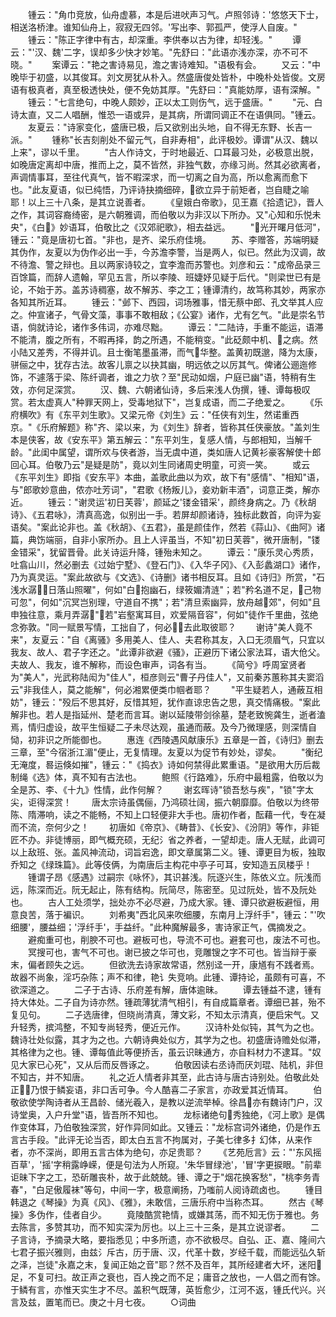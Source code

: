 <!-- { "loadSidebar": true } -->
　　锺云："角巾竞放，仙舟虚慕，本是后进吠声习气。卢照邻诗：'悠悠天下士，相送洛桥津。谁知仙舟上，寂寂无四邻。'写出李、郭孤严，使浮人自废。"
　　锺云："陈正字律中有古，却深重。李供奉以古为律，却轻浅。"
　　谭云："'汉、魏'二字，误却多少快才妙笔。"先舒曰："此语亦浅亦深，亦不可不晓。"
　　案谭云："艳之害诗易见，澹之害诗难知。"语极有会。
　　又云："中晚毕于初盛，以其俊耳。刘文房犹从朴入。然盛唐俊处皆朴，中晚朴处皆俊。文房语有极真者，真至极透快处，便不免妨其厚。"先舒曰："真能妨厚，语有深解。"
　　锺云："七言绝句，中晚人颇妙，正以太工则伤气，远于盛唐。"
　　"元、白诗太直，又二人唱酬，惟恐一语或异，是其病，所谓同调正不在语俱同。"锺云。
　　友夏云："诗家变化，盛唐已极，后又欲别出头地，自不得无东野、长吉一派。"
　　锺称"长吉刻削处不留元气，自非寿相"，此评极妙。谭谓"从汉、魏以上来"，谬以千里。
　　"古人作诗文，于时地最近、口耳最习处，必极意出脱，如晚唐定离却中唐，推而上之，莫不皆然，非独气数，亦缘习尚。然其必欲离者，声调情事耳，至往代真气，皆不暇深求，而一切离之自为高，所以愈离而愈下也。"此友夏语，似已纯悟，乃评诗抉摘细碎，欲立异于前矩者，岂自睫之喻耶！以上三十八条，是其立说善者。
　　《皇娥白帝歌》，见王嘉《拾遗记》，晋人之作，其词容裔绮密，是六朝雅调，而伯敬以为非汉以下所办。又"心知和乐悦未央"，《白》妙语耳，伯敬比之《汉郊祀歌》，相去益远。
　　"光开曙月低河"，锺云："竟是唐初七首。"非也，是齐、梁乐府佳境。
　　苏、李赠答，苏端明疑其伪作，友夏以为伪作必出一手，今苏澹李警，当是两人，似已。然此为汉调，故不待澹、警之辩也。且以两家诗较之，宜李澹而苏警也。刘彦和云："成帝品录三百馀篇，而辞人遗翰，罕见五言，所以李陵、班婕妤见疑于后代。"则梁世已有是论，不始于苏。盖苏诗稠塞，故不解苏、李之工；锺谭清约，故笃称其妙，两家亦各知其所近耳。
　　锺云："邺下、西园，词场雅事，惜无蔡中郎、孔文举其人应之。仲宣诸子，气骨文藻，事事不敢相敌；《公宴》诸作，尤有乞气。"此是崇名节语，倘就诗论，诸作多伟词，亦难尽黜。
　　谭云："二陆诗，手重不能运，语滞不能清，腹之所有，不暇再择，韵之所遇，不能稍变。"此砭颇中机、之病。然小陆又差秀，不得并讥。且士衡笔墨虽滞，而气华整。盖黄初既邈，降为太康，骈俪之中，犹存古法。故客儿禀之以抉其幽，明远依之以厉其气。俾诸公逦迤修饰，不遽落于梁、陈纤调者，谁之力欤？至"民动如烟，户庭已幽"语，特稍有生效，亦何足深赏。
　　汉、魏、六朝诸仙诗，多后来浅人伪撰，锺、谭每极叹赏。若太虚真人"种罪天网上，受毒地狱下"，岂复成语，而二子绝爱之。
　　《乐府横吹》有《东平刘生歌》。又梁元帝《刘生》云："任侠有刘生，然诺重西京。"《乐府解题》称"齐、梁以来，为《刘生》辞者，皆称其任侠豪放。"盖刘生本是侠客，故《安东平》第五解云："东平刘生，复感人情，与郎相知，当解千龄。"此闺中属望，谓所欢与侠者游，当无虞中道，类如唐人记黄衫豪客解使十郎回心耳。伯敬乃云"是疑是防"，竟以刘生同诸周史明童，可资一笑。
　　或云《东平刘生》即指《安东平》本曲，盖歌此曲以为欢，故下有"感情"、"相知"语，与"郎歌妙意曲，侬亦吐芳词"，"君歌《杨叛儿》，妾劝新丰酒"，词意正类，解亦近。
　　锺云："谢灵运'初日芙蓉'，颜延之'镂金错采'，颜终身病之。乃《秋胡诗》、《五君咏》，清真高逸，似别出一手。若屏却颜诸诗，独标此数首，向评为妄语矣。"案此论非也。盖《秋胡》、《五君》，虽是颜佳作，然若《蒜山》、《曲阿》诸篇，典饬端丽，自非小家所办。且上人评虽当，不知"初日芙蓉"，微开唐制，"镂金错采"，犹留晋骨。此关诗运升降，锺殆未知之。
　　谭云："康乐灵心秀质，吐翕山川，然必删去《过始宁墅》、《登石门》、《入华子冈》、《入彭蠡湖口》诸作，乃为真灵运。"案此故欲与《文选》、《诗删》诸书相反耳。且如《诗归》所赏，"石浅水潺，日落山照曜"，何如"白抱幽石，绿筱媚清涟"；若"矜名道不足，己物可忽"，何如"沉冥岂别理，守道自不携"；若"清旦索幽异，放舟越郊"，何如"且申独往意，乘月弄潺"；若"岩壑寓耳目，欢爱隔音容"，何如"徒作千里曲，弦绝念弥敦。"同一赋景写情，工拙自了，何必去此取彼耶？
　　谢诗"美人竟不来"，友夏云："自《离骚》多用美人、佳人、夫君称其友，入口无须眉气，只宜以我友、故人、君子字还之。"此谭非欲避《骚》，正避历下诸公家法耳，语大伧父。夫故人、我友，谁不解称，而设色审声，词各有当。
　　《简兮》呼周室贤者为"美人"，光武称陆闳为"佳人"，桓彦则云"曹子丹佳人"，又前秦苏蕙称其夫窦滔云"非我佳人，莫之能解"，何必湘累便类巾帼者耶？
　　"平生疑若人，通蔽互相妨"，锺云："殁后不思其好，反惜其短，犹作直谅忠告之思，真交情痛极。"案此解非也。若人是指延州、楚老而言耳。谢以延陵带剑徐墓，楚老致惋龚生，逝者溘焉，情归虚设，故平生恒疑二子未尽达观，虽通而蔽。及今乃微理感，则深情自恸，初非识之所能御也。
　　惠连《西陵遇风献康乐》五章是一首，《诗归》删去三章，至"今宿浙江湄"便止，无复情理。友夏以为促节有妙处，谬矣。
　　"衡纪无淹度，晷运倏如摧"，锺云："《捣衣》诗如何禁得此累重语。"是欲用大历后裁制绳《选》体，真不知有古法也。
　　鲍照《行路难》，乐府中最粗露，伯敬以为全是苏、李、《十九》性情，此作何解？
　　谢玄晖诗"锁吾愁与疾"，"锁"字太尖，讵得深赏！
　　唐太宗诗虽偶俪，乃鸿硕壮阔，振六朝靡靡。伯敬以为终带陈、隋滞响，读之不能畅，不知上口轻便非大手也。唐初作者，酝藉一代，专在凝而不流，奈何少之！
　　初唐如《帝京》、《畴昔》、《长安》、《汾阴》等作，非钜匠不办。非徒博丽，即气概充硕，无纪氵省之养者，一望却走。唐人无赋，此调可以上敌班、张。盖风神流动，词旨宕逸，即文章属第二义。锺、谭更目为板，独取乔知之《绿珠篇》。此等伎俩，为南唐后主构花中亭子可耳，安知造五凤楼乎！
　　锺谓子昂《感遇》过嗣宗《咏怀》，其识甚浅。阮逐兴生，陈依义立。阮浅而远，陈深而近。阮无起止，陈有结构。阮简尽，陈密至。见过阮处，皆不及阮处也。
　　古人工处须学，拙处亦不必尽避，乃成大家。锺、谭只欲避板避恒，用意良苦，落于褊识。
　　刘希夷"西北风来吹细腰，东南月上浮纤手"，锺云："'吹细腰'，腰益细；'浮纤手'，手益纤。"此种魔解最多，害诗家正气，偶摘发之。
　　避痴重可也，削腴不可也。避板可也，导流不可也。避套可也，废法不可也。
　　冥搜可也，害气不可也。谢已披之华可也，竞雕锼之字不可也。皆当辩于豪末，偏者顾失之远。
　　但欲洗去诗家故常语，然别迳一开，康馗有不践者焉。故器不尚象，淫巧杂陈；声不和律，艳讠失竞响。此锺、谭持论，虽颇有可喜，不欲深道之。
　　二子于古诗、乐府差有解，唐体逾昧。
　　谭去锺益不逮，锺有持大体处。二子自为诗亦然。锺疏薄犹清气相引，有自成篇章者。谭细已甚，殆不复见句。
　　二子选唐律，但晓尚清真，薄文彩，不知太示清真，便启宋气。又升轻秀，摈鸿整，不知专尚轻秀，便近元作。
　　汉诗朴处似钝，其气为之也。魏诗壮处似露，其才为之也。六朝诗典处似方，其学为之也。初盛唐诗赡处似滞，其格律为之也。锺、谭每值此等便挢舌，虽云识昧通方，亦自料材力不逮耳。"奴见大家已心死"，又从后而反唇诼之。
　　伯敬因读右丞诗而厌刘琨、陆机，非但不知古，并不知唐。
　　礼之近人情者非其至，此古诗与唐古诗别处。伯敬此处正，乃恨于鳞妄语，非口舌可争。今人酷喜二子家言，亦政爱其近情耳。
　　伯敬欲使学陶诗者从王昌龄、储光羲入，是教以逆流举棹。徐昌亦有魏诗门户，汉诗堂奥，入户升堂"语，皆吾所不知也。
　　龙标诸绝句秀独绝，《河上歌》是偶作变体耳，乃伯敬独深赏，好作异同如此。又锺云："龙标宫词外诸绝，仍是作五言古手段。"此评无论当否，即太白五言不拘属对，子美七律多扌幻体，从来作者，亦不深尚，即用五言古体为绝句，亦足贵耶？
　　《艺苑卮言》云："'东风摇百草'，'摇'字稍露峥嵘，便是句法为人所窥。'朱华冒绿池'，'冒'字更捩眼。"前辈讵昧下字之工，恐斫雕丧朴，故于此兢兢。锺、谭之于"烟花换客愁"，"桃李务青春"，"白足傲履袜"等句，中间一字，极意阐扬，乃嗤前人阅诗疏卤也。
　　锺目韩退之《琴操》为真《风》、《雅》，未敢信，三唐乐府中当称杰耳。
　　然古《琴操》多伪作，佳者自少。
　　竟陵酷赏艳情，或嫌其荡，而不知无伤于雅也。务去陈言，多赞其功，而不知实深为厉也。以上三十三条，是其立说谬者。
　　二子言诗，予摘录大略，要指悉见；中多所遗，亦不欲极尽。自弘、正、嘉、隆间六七君子振兴雅则，由兹氵斥古，历于唐、汉，代革十数，岁经千载，而能远弘久斩之泽，岂徒"永嘉之末，复闻正始之音"耶？然不及百年，其所经建者大坏，迷阳足，不复可扫。故正声之衰也，百人挽之而不足；庸音之放也，一人倡之而有馀。于鳞有言，亦惟天实生才不尽。盖积气既薄，英哲愈少，江河不返，锺氏代兴。兴言及兹，置笔而已。庚之十月七夜。
　　○词曲
